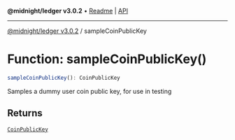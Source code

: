 **@midnight/ledger v3.0.2** • [Readme](../README.md) \| [API](../globals.md)

***

[@midnight/ledger v3.0.2](../README.md) / sampleCoinPublicKey

# Function: sampleCoinPublicKey()

```ts
sampleCoinPublicKey(): CoinPublicKey
```

Samples a dummy user coin public key, for use in testing

## Returns

[`CoinPublicKey`](../type-aliases/CoinPublicKey.md)
